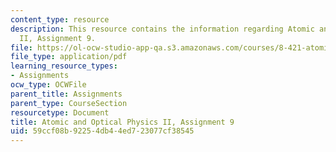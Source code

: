 ```yaml
---
content_type: resource
description: This resource contains the information regarding Atomic and Optical Physics
  II, Assignment 9.
file: https://ol-ocw-studio-app-qa.s3.amazonaws.com/courses/8-421-atomic-and-optical-physics-i-spring-2014/59ccf08b92254db44ed723077cf38545_MIT8_421S14_homeWork9.pdf
file_type: application/pdf
learning_resource_types:
- Assignments
ocw_type: OCWFile
parent_title: Assignments
parent_type: CourseSection
resourcetype: Document
title: Atomic and Optical Physics II, Assignment 9
uid: 59ccf08b-9225-4db4-4ed7-23077cf38545
---
```

